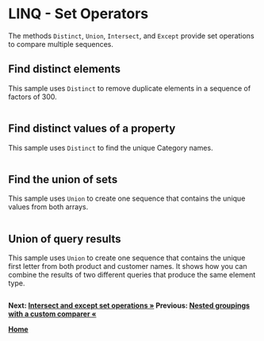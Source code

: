 # LINQ - Set Operators

The methods `Distinct`, `Union`, `Intersect`, and `Except` provide set operations to compare multiple sequences.

## Find distinct elements

This sample uses `Distinct` to remove duplicate elements in a sequence of factors of 300.

``` cs --region distinct-syntax --source-file ../src/SetOperations.cs --project ../src/Try101LinqSamples.csproj
```

## Find distinct values of a property

This sample uses `Distinct` to find the unique Category names.

``` cs --region distinct-property-values --source-file ../src/SetOperations.cs --project ../src/Try101LinqSamples.csproj
```

## Find the union of sets

This sample uses `Union` to create one sequence that contains the unique values from both arrays.

``` cs --region union-syntax --source-file ../src/SetOperations.cs --project ../src/Try101LinqSamples.csproj
```

## Union of query results

This sample uses `Union` to create one sequence that contains the unique first letter from both product and customer names. It shows how you can combine the results of two different queries that produce the same element type.


``` cs --region union-query-results --source-file ../src/SetOperations.cs --project ../src/Try101LinqSamples.csproj
```

**Next: [Intersect and except set operations &raquo;](./sets-2.md) Previous: [Nested groupings with a custom comparer &laquo;](./groupings-3.md)**

**[Home](../README.md)**
